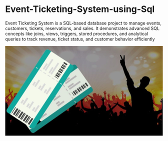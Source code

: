 # Event-Ticketing-System-using-Sql
Event Ticketing System is a SQL-based database project to manage events, customers, tickets, reservations, and sales. It demonstrates advanced SQL concepts like joins, views, triggers, stored procedures, and analytical queries to track revenue, ticket status, and customer behavior efficiently

![image alt](https://github.com/Srivishnuu/Event-Ticketing-System-using-Sql/blob/00087cc8a7d6071534e924c0ada8d0b8c6e4abd2/Project%20Logo.jpg)
